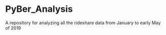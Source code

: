 # PyBer_Analysis
A repository for analyzing all the rideshare data from January to early May of 2019
